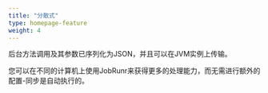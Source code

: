 ```yaml
---
title: "分散式"
type: homepage-feature
weight: 4
---
```

后台方法调用及其参数已序列化为JSON，并且可以在JVM实例上传输。

您可以在不同的计算机上使用JobRunr来获得更多的处理能力，而无需进行额外的配置-同步是自动执行的。